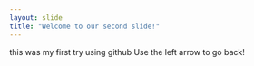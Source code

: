 ```yaml
---
layout: slide
title: "Welcome to our second slide!"
---
```

this was my first try using github
Use the left arrow to go back!

